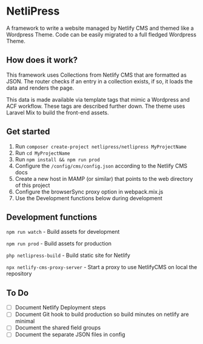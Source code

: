 # NetliPress

A framework to write a website managed by Netlify CMS and themed like a Wordpress Theme.
Code can be easily migrated to a full fledged Wordpress Theme.

## How does it work?

This framework uses Collections from Netlify CMS that are formatted as JSON.
The router checks if an entry in a collection exists, if so, it loads the data and renders the page.

This data is made available via template tags that mimic a Wordpress and ACF workflow. These tags are described further down.
The theme uses Laravel Mix to build the front-end assets.

## Get started

1. Run `composer create-project netlipress/netlipress MyProjectName`
2. Run `cd MyProjectName`
3. Run `npm install && npm run prod`
5. Configure the `/config/cms/config.json` according to the Netlify CMS docs
6. Create a new host in MAMP (or similar) that points to the web directory of this project
7. Configure the browserSync proxy option in webpack.mix.js
8. Use the Development functions below during development

## Development functions
`npm run watch` - Build assets for development

`npm run prod` - Build assets for production

`php netlipress-build` - Build static site for Netlify

`npx netlify-cms-proxy-server` - Start a proxy to use NetlifyCMS on local the repository

## To Do

- [ ] Document Netlify Deployment steps
- [ ] Document Git hook to build production so build minutes on netlify are minimal
- [ ] Document the shared field groups
- [ ] Document the separate JSON files in config
